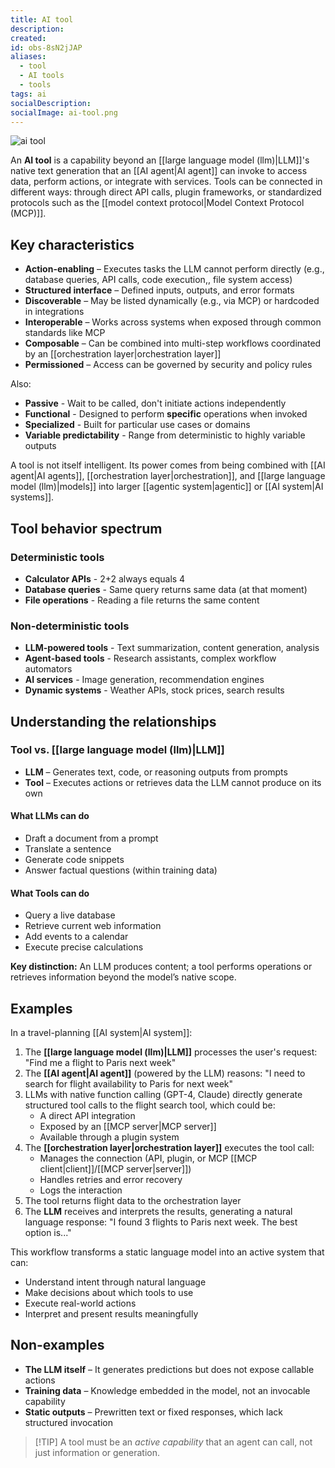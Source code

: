 ```yaml
---
title: AI tool
description:
created:
id: obs-8sN2jJAP
aliases:
  - tool
  - AI tools
  - tools
tags: ai
socialDescription:
socialImage: ai-tool.png
---
```


![ai tool](static/ai-tool.png)

An **AI tool** is a capability beyond an [[large language model (llm)|LLM]]'s native text generation that an [[AI agent|AI agent]] can invoke to access data, perform actions, or integrate with services. Tools can be connected in different ways: through direct API calls, plugin frameworks, or standardized protocols such as the [[model context protocol|Model Context Protocol (MCP)]].

## Key characteristics

- **Action-enabling** – Executes tasks the LLM cannot perform directly (e.g., database queries, API calls, code execution,, file system access)
- **Structured interface** – Defined inputs, outputs, and error formats
- **Discoverable** – May be listed dynamically (e.g., via MCP) or hardcoded in integrations
- **Interoperable** – Works across systems when exposed through common standards like MCP
- **Composable** – Can be combined into multi-step workflows coordinated by an [[orchestration layer|orchestration layer]]
- **Permissioned** – Access can be governed by security and policy rules

Also:

- **Passive** - Wait to be called, don't initiate actions independently
- **Functional** - Designed to perform **specific** operations when invoked
- **Specialized** - Built for particular use cases or domains
- **Variable predictability** - Range from deterministic to highly variable outputs

A tool is not itself intelligent. Its power comes from being combined with [[AI agent|AI agents]], [[orchestration layer|orchestration]], and [[large language model (llm)|models]] into larger [[agentic system|agentic]] or [[AI system|AI systems]].

## Tool behavior spectrum

### Deterministic tools

- **Calculator APIs** - 2+2 always equals 4
- **Database queries** - Same query returns same data (at that moment)
- **File operations** - Reading a file returns the same content

### Non-deterministic tools

- **LLM-powered tools** - Text summarization, content generation, analysis
- **Agent-based tools** - Research assistants, complex workflow automators
- **AI services** - Image generation, recommendation engines
- **Dynamic systems** - Weather APIs, stock prices, search results

## Understanding the relationships

### Tool vs. [[large language model (llm)|LLM]]

- **LLM** – Generates text, code, or reasoning outputs from prompts
- **Tool** – Executes actions or retrieves data the LLM cannot produce on its own

#### What LLMs can do

- Draft a document from a prompt
- Translate a sentence
- Generate code snippets
- Answer factual questions (within training data)

#### What Tools can do

- Query a live database
- Retrieve current web information
- Add events to a calendar
- Execute precise calculations

**Key distinction:** An LLM produces content; a tool performs operations or retrieves information beyond the model’s native scope.

## Examples

In a travel-planning [[AI system|AI system]]:

1. The **[[large language model (llm)|LLM]]** processes the user's request: "Find me a flight to Paris next week"
2. The **[[AI agent|AI agent]]** (powered by the LLM) reasons: "I need to search for flight availability to Paris for next week"
3. LLMs with native function calling (GPT-4, Claude) directly generate structured tool calls to the flight search tool, which could be:
   - A direct API integration
   - Exposed by an [[MCP server|MCP server]]
   - Available through a plugin system
4. The **[[orchestration layer|orchestration layer]]** executes the tool call:
   - Manages the connection (API, plugin, or MCP [[MCP client|client]]/[[MCP server|server]])
   - Handles retries and error recovery
   - Logs the interaction
5. The tool returns flight data to the orchestration layer
6. The **LLM** receives and interprets the results, generating a natural language response: "I found 3 flights to Paris next week. The best option is..."

This workflow transforms a static language model into an active system that can:

- Understand intent through natural language
- Make decisions about which tools to use
- Execute real-world actions
- Interpret and present results meaningfully

## Non-examples

- **The LLM itself** – It generates predictions but does not expose callable actions
- **Training data** – Knowledge embedded in the model, not an invocable capability
- **Static outputs** – Prewritten text or fixed responses, which lack structured invocation

> [!TIP] A tool must be an _active capability_ that an agent can call, not just information or generation.
